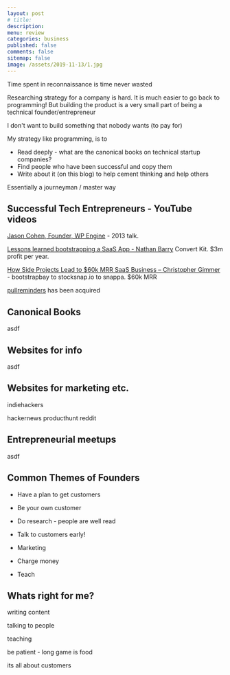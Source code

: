 ```yaml
---
layout: post
# title: 
description: 
menu: review
categories: business
published: false 
comments: false     
sitemap: false
image: /assets/2019-11-13/1.jpg
---
```



<!-- [![alt text](/assets/2021-08-04/local.jpg "local")](/assets/2021-08-04/local.jpg) -->
<!-- [![alt text](/assets/2021-08-29/error.jpg "error"){:width="500px"}](/assets/2021-08-29/error.jpg) -->

Time spent in reconnaissance is time never wasted

Researching strategy for a company is hard. It is much easier to go back to programming! But building the product is a very small part of being a technical founder/entrepreneur


I don't want to build something that nobody wants (to pay for)


My strategy like programming, is to

- Read deeply - what are the canonical books on technical startup companies?
- Find people who have been successful and copy them
- Write about it (on this blog) to help cement thinking and help others

Essentially a journeyman / master way


## Successful Tech Entrepreneurs - YouTube videos

[Jason Cohen, Founder, WP Engine](https://www.youtube.com/watch?v=otbnC2zE2rw&t=3188s) - 2013 talk.

[Lessons learned bootstrapping a SaaS App - Nathan Barry](https://www.youtube.com/watch?v=hCRMzMnAb40) Convert Kit. $3m profit per year.

[How Side Projects Lead to $60k MRR SaaS Business – Christopher Gimmer](https://www.youtube.com/watch?v=TlDGw6RglNA) - bootstrapbay to stocksnap.io to snappa. $60k MRR

[pullreminders](https://www.youtube.com/watch?v=t_uSYaInXxk) has been acquired

## Canonical Books

asdf


## Websites for info

asdf

## Websites for marketing etc.

indiehackers

hackernews
producthunt
reddit


## Entrepreneurial meetups

asdf




## Common Themes of Founders

- Have a plan to get customers

- Be your own customer

- Do research - people are well read

- Talk to customers early!
   
- Marketing

- Charge money

- Teach


## Whats right for me?

writing content

talking to people

teaching

be patient - long game is food

its all about customers


